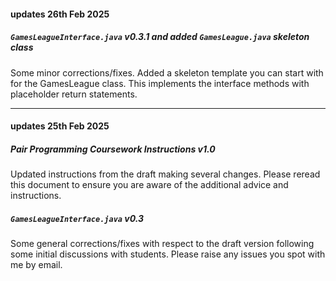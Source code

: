 #### updates 26th Feb 2025

##### `GamesLeagueInterface.java` v0.3.1 and added `GamesLeague.java` skeleton class
Some minor corrections/fixes. Added a skeleton template you can start with for the GamesLeague class. This implements the interface methods with placeholder return statements. 

---------------------------------------

#### updates 25th Feb 2025

##### Pair Programming Coursework Instructions v1.0
Updated instructions from the draft making several changes. Please reread this document to ensure you are aware of the additional advice and instructions.

##### `GamesLeagueInterface.java` v0.3
Some general corrections/fixes with respect to the draft version following some initial discussions with students. Please raise any issues you spot with me by email.


